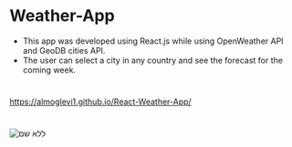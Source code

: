 # Weather-App
- This app was developed using React.js while using OpenWeather API and GeoDB cities API. 
- The user can select a city in any country and see the forecast for the coming week.
#
https://almoglevi1.github.io/React-Weather-App/
#
![ללא שם](https://user-images.githubusercontent.com/104142355/212419709-f9f1c236-c0e4-403b-b4a6-8973f5d43ace.png)
